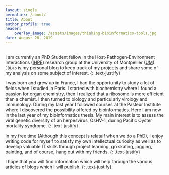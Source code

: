 ```yaml
---
layout: single
permalink: /about/
title: About
author_profile: true
header:
    overlay_image: /assets/images/thinking-bioinformatics-tools.jpg
date: August 28, 2019
---
```


<figure style="width: 30%" class="align-right">
  <img src="{{ site.url }}{{ site.baseurl }}/assets/images/Sequencing_minion.jpg" alt="">
</figure> 


I am currently an PhD Student fellow in the Host-Pathogen-Environment Interactions ([IHPE](http://ihpe.univ-perp.fr/en/)) research group at the University of Montpellier ([UM](https://www.umontpellier.fr/university-of-montpellier)). `JDLab` is my personal blog to keep track of my projects and share some of my analysis on some subject of interest.
{: .text-justify}

I was born and grew up in France, I had the opportunity to study a lot of fields when I studied in Paris. I started with biochemistry where I found a passion for organ chemistry, then I realized that a ribosome is more efficient than a chemist. I then turned to biology and particularly virology and immunology. During my last year I followed courses at the Pasteur Institute where I discovered the possibility offered by bioinformatics. Here I am now in the last year of my bioinformatics thesis. My main interest is to assess the viral genetic diversity of an herpesvirus, OsHV-1, during Pacific Oyster mortality syndrome. 
{: .text-justify}

In my free time (Although this concept is relataif when we do a PhD), I enjoy writing code for myself to satisfy my own intellectual curiosity as well as to develop valuable IT skills through project learning, go skating, jogging, painting, and of course, hang out with my friends.
{: .text-justify}

I hope that you will find information which will help through the various articles of blogs which I will publish. 
{: .text-justify}
